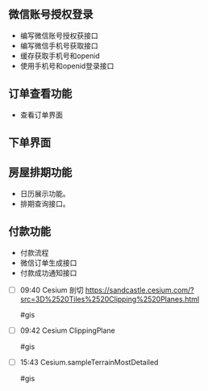 ## 微信账号授权登录
- 编写微信账号授权获接口
- 编写微信手机号获取接口
- 缓存获取手机号和openid
- 使用手机号和openid登录接口

## 订单查看功能

- 查看订单界面

## 下单界面

## 房屋排期功能
- 日历展示功能。
- 排期查询接口。

## 付款功能

- 付款流程
- 微信订单生成接口
- 付款成功通知接口



- [ ] 09:40 
	Cesium 剖切
	https://sandcastle.cesium.com/?src=3D%2520Tiles%2520Clipping%2520Planes.html
	
	#gis  
- [ ] 09:42 
	Cesium ClippingPlane
	
	#gis 
- [ ] 15:43 
	Cesium.sampleTerrainMostDetailed
	
	#gis 